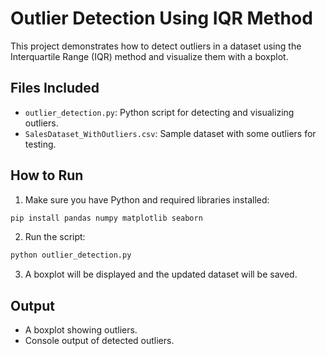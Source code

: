 
# Outlier Detection Using IQR Method

This project demonstrates how to detect outliers in a dataset using the Interquartile Range (IQR) method and visualize them with a boxplot.

## Files Included
- `outlier_detection.py`: Python script for detecting and visualizing outliers.
- `SalesDataset_WithOutliers.csv`: Sample dataset with some outliers for testing.

## How to Run
1. Make sure you have Python and required libraries installed:
```bash
pip install pandas numpy matplotlib seaborn
```

2. Run the script:
```bash
python outlier_detection.py
```

3. A boxplot will be displayed and the updated dataset will be saved.

## Output
- A boxplot showing outliers.
- Console output of detected outliers.
